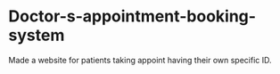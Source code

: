 # Doctor-s-appointment-booking-system
Made a website for patients taking appoint having their own specific ID.
